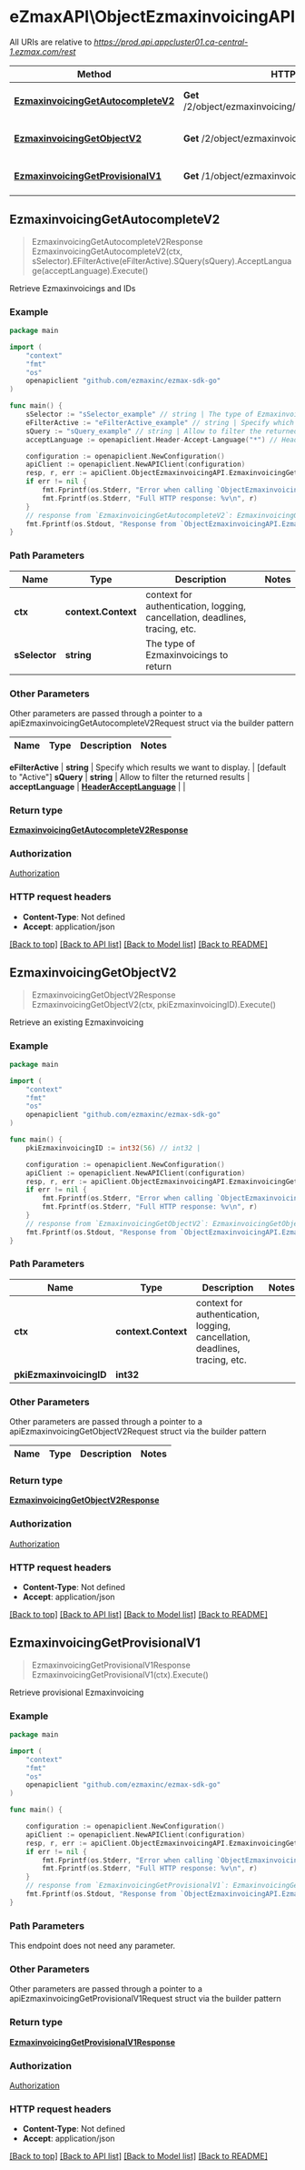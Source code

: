 # eZmaxAPI\ObjectEzmaxinvoicingAPI

All URIs are relative to *https://prod.api.appcluster01.ca-central-1.ezmax.com/rest*

Method | HTTP request | Description
------------- | ------------- | -------------
[**EzmaxinvoicingGetAutocompleteV2**](ObjectEzmaxinvoicingAPI.md#EzmaxinvoicingGetAutocompleteV2) | **Get** /2/object/ezmaxinvoicing/getAutocomplete/{sSelector} | Retrieve Ezmaxinvoicings and IDs
[**EzmaxinvoicingGetObjectV2**](ObjectEzmaxinvoicingAPI.md#EzmaxinvoicingGetObjectV2) | **Get** /2/object/ezmaxinvoicing/{pkiEzmaxinvoicingID} | Retrieve an existing Ezmaxinvoicing
[**EzmaxinvoicingGetProvisionalV1**](ObjectEzmaxinvoicingAPI.md#EzmaxinvoicingGetProvisionalV1) | **Get** /1/object/ezmaxinvoicing/getProvisional | Retrieve provisional Ezmaxinvoicing



## EzmaxinvoicingGetAutocompleteV2

> EzmaxinvoicingGetAutocompleteV2Response EzmaxinvoicingGetAutocompleteV2(ctx, sSelector).EFilterActive(eFilterActive).SQuery(sQuery).AcceptLanguage(acceptLanguage).Execute()

Retrieve Ezmaxinvoicings and IDs



### Example

```go
package main

import (
	"context"
	"fmt"
	"os"
	openapiclient "github.com/ezmaxinc/ezmax-sdk-go"
)

func main() {
	sSelector := "sSelector_example" // string | The type of Ezmaxinvoicings to return
	eFilterActive := "eFilterActive_example" // string | Specify which results we want to display. (optional) (default to "Active")
	sQuery := "sQuery_example" // string | Allow to filter the returned results (optional)
	acceptLanguage := openapiclient.Header-Accept-Language("*") // HeaderAcceptLanguage |  (optional)

	configuration := openapiclient.NewConfiguration()
	apiClient := openapiclient.NewAPIClient(configuration)
	resp, r, err := apiClient.ObjectEzmaxinvoicingAPI.EzmaxinvoicingGetAutocompleteV2(context.Background(), sSelector).EFilterActive(eFilterActive).SQuery(sQuery).AcceptLanguage(acceptLanguage).Execute()
	if err != nil {
		fmt.Fprintf(os.Stderr, "Error when calling `ObjectEzmaxinvoicingAPI.EzmaxinvoicingGetAutocompleteV2``: %v\n", err)
		fmt.Fprintf(os.Stderr, "Full HTTP response: %v\n", r)
	}
	// response from `EzmaxinvoicingGetAutocompleteV2`: EzmaxinvoicingGetAutocompleteV2Response
	fmt.Fprintf(os.Stdout, "Response from `ObjectEzmaxinvoicingAPI.EzmaxinvoicingGetAutocompleteV2`: %v\n", resp)
}
```

### Path Parameters


Name | Type | Description  | Notes
------------- | ------------- | ------------- | -------------
**ctx** | **context.Context** | context for authentication, logging, cancellation, deadlines, tracing, etc.
**sSelector** | **string** | The type of Ezmaxinvoicings to return | 

### Other Parameters

Other parameters are passed through a pointer to a apiEzmaxinvoicingGetAutocompleteV2Request struct via the builder pattern


Name | Type | Description  | Notes
------------- | ------------- | ------------- | -------------

 **eFilterActive** | **string** | Specify which results we want to display. | [default to &quot;Active&quot;]
 **sQuery** | **string** | Allow to filter the returned results | 
 **acceptLanguage** | [**HeaderAcceptLanguage**](HeaderAcceptLanguage.md) |  | 

### Return type

[**EzmaxinvoicingGetAutocompleteV2Response**](EzmaxinvoicingGetAutocompleteV2Response.md)

### Authorization

[Authorization](../README.md#Authorization)

### HTTP request headers

- **Content-Type**: Not defined
- **Accept**: application/json

[[Back to top]](#) [[Back to API list]](../README.md#documentation-for-api-endpoints)
[[Back to Model list]](../README.md#documentation-for-models)
[[Back to README]](../README.md)


## EzmaxinvoicingGetObjectV2

> EzmaxinvoicingGetObjectV2Response EzmaxinvoicingGetObjectV2(ctx, pkiEzmaxinvoicingID).Execute()

Retrieve an existing Ezmaxinvoicing



### Example

```go
package main

import (
	"context"
	"fmt"
	"os"
	openapiclient "github.com/ezmaxinc/ezmax-sdk-go"
)

func main() {
	pkiEzmaxinvoicingID := int32(56) // int32 | 

	configuration := openapiclient.NewConfiguration()
	apiClient := openapiclient.NewAPIClient(configuration)
	resp, r, err := apiClient.ObjectEzmaxinvoicingAPI.EzmaxinvoicingGetObjectV2(context.Background(), pkiEzmaxinvoicingID).Execute()
	if err != nil {
		fmt.Fprintf(os.Stderr, "Error when calling `ObjectEzmaxinvoicingAPI.EzmaxinvoicingGetObjectV2``: %v\n", err)
		fmt.Fprintf(os.Stderr, "Full HTTP response: %v\n", r)
	}
	// response from `EzmaxinvoicingGetObjectV2`: EzmaxinvoicingGetObjectV2Response
	fmt.Fprintf(os.Stdout, "Response from `ObjectEzmaxinvoicingAPI.EzmaxinvoicingGetObjectV2`: %v\n", resp)
}
```

### Path Parameters


Name | Type | Description  | Notes
------------- | ------------- | ------------- | -------------
**ctx** | **context.Context** | context for authentication, logging, cancellation, deadlines, tracing, etc.
**pkiEzmaxinvoicingID** | **int32** |  | 

### Other Parameters

Other parameters are passed through a pointer to a apiEzmaxinvoicingGetObjectV2Request struct via the builder pattern


Name | Type | Description  | Notes
------------- | ------------- | ------------- | -------------


### Return type

[**EzmaxinvoicingGetObjectV2Response**](EzmaxinvoicingGetObjectV2Response.md)

### Authorization

[Authorization](../README.md#Authorization)

### HTTP request headers

- **Content-Type**: Not defined
- **Accept**: application/json

[[Back to top]](#) [[Back to API list]](../README.md#documentation-for-api-endpoints)
[[Back to Model list]](../README.md#documentation-for-models)
[[Back to README]](../README.md)


## EzmaxinvoicingGetProvisionalV1

> EzmaxinvoicingGetProvisionalV1Response EzmaxinvoicingGetProvisionalV1(ctx).Execute()

Retrieve provisional Ezmaxinvoicing



### Example

```go
package main

import (
	"context"
	"fmt"
	"os"
	openapiclient "github.com/ezmaxinc/ezmax-sdk-go"
)

func main() {

	configuration := openapiclient.NewConfiguration()
	apiClient := openapiclient.NewAPIClient(configuration)
	resp, r, err := apiClient.ObjectEzmaxinvoicingAPI.EzmaxinvoicingGetProvisionalV1(context.Background()).Execute()
	if err != nil {
		fmt.Fprintf(os.Stderr, "Error when calling `ObjectEzmaxinvoicingAPI.EzmaxinvoicingGetProvisionalV1``: %v\n", err)
		fmt.Fprintf(os.Stderr, "Full HTTP response: %v\n", r)
	}
	// response from `EzmaxinvoicingGetProvisionalV1`: EzmaxinvoicingGetProvisionalV1Response
	fmt.Fprintf(os.Stdout, "Response from `ObjectEzmaxinvoicingAPI.EzmaxinvoicingGetProvisionalV1`: %v\n", resp)
}
```

### Path Parameters

This endpoint does not need any parameter.

### Other Parameters

Other parameters are passed through a pointer to a apiEzmaxinvoicingGetProvisionalV1Request struct via the builder pattern


### Return type

[**EzmaxinvoicingGetProvisionalV1Response**](EzmaxinvoicingGetProvisionalV1Response.md)

### Authorization

[Authorization](../README.md#Authorization)

### HTTP request headers

- **Content-Type**: Not defined
- **Accept**: application/json

[[Back to top]](#) [[Back to API list]](../README.md#documentation-for-api-endpoints)
[[Back to Model list]](../README.md#documentation-for-models)
[[Back to README]](../README.md)

